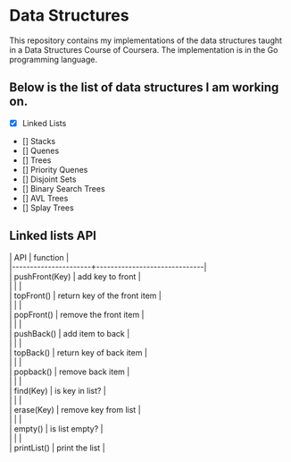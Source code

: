# Data Structures

This repository contains my implementations of the data structures taught in a Data Structures Course of Coursera. The implementation is in the Go programming language.

## Below is the list of data structures I am working on.

- [X] Linked Lists
- [] Stacks
- [] Quenes
- [] Trees
- [] Priority Quenes
- [] Disjoint Sets
- [] Binary Search Trees
- [] AVL Trees
- [] Splay Trees

## Linked lists API


| API                  | function                     |  
|----------------------+------------------------------|  
| pushFront(Key)       | add key to front             |  
|                      |                              |  
| topFront()           | return key of the front item |  
|                      |                              |  
| popFront()           | remove the front item        |  
|                      |                              |  
| pushBack()           | add item to back             |  
|                      |                              |  
| topBack()            | return key of back item      |  
|                      |                              |  
| popback()            | remove back item             |  
|                      |                              |  
| find(Key)            | is key in list?              |  
|                      |                              |  
| erase(Key)           | remove key from list         |  
|                      |                              |  
| empty()              | is list empty?               |  
|                      |                              |  
| printList()          | print the list               |  
